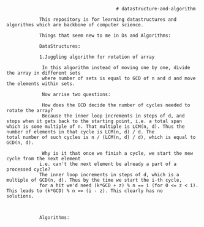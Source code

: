                                             # datastructure-and-algorithm
                                            
                This repository is for learning datastructures and algorithms which are backbone of computer science.
                
                Things that seem new to me in Ds and Algorithms:
                
                DataStructures:
                
                1.Juggling algorithm for rotation of array
                
                 In this algorithm instead of moving one by one, divide the array in different sets 
                 where number of sets is equal to GCD of n and d and move the elements within sets.
                 
                 Now arrise two questions:
                 
                 How does the GCD decide the number of cycles needed to rotate the array?
                 Because the inner loop increments in steps of d, and stops when it gets back to the starting point, i.e. a total span                      which is some multiple of n. That multiple is LCM(n, d). Thus the number of elements in that cycle is LCM(n, d) / d. The                  total number of such cycles is n / (LCM(n, d) / d), which is equal to GCD(n, d).

                 Why is it that once we finish a cycle, we start the new cycle from the next element 
                i.e. can't the next element be already a part of a processed cycle?
                The inner loop increments in steps of d, which is a multiple of GCD(n, d). Thus by the time we start the i-th cycle,
                for a hit we'd need (k*GCD + z) % n == i (for 0 <= z < i). This leads to (k*GCD) % n == (i - z). This clearly has no                       solutions.
                 
                 
                
                Algorithms:
                
